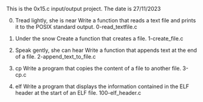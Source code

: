 This is the 0x15.c input/output project. The date is 27/11/2023

0. Tread lightly, she is near
Write a function that reads a text file and prints it to the POSIX standard output.
0-read_textfile.c

1. Under the snow
Create a function that creates a file.
1-create_file.c

2. Speak gently, she can hear
Write a function that appends text at the end of a file.
2-append_text_to_file.c

3. cp
Write a program that copies the content of a file to another file.
3-cp.c

4. elf
Write a program that displays the information contained in the ELF header at the start of an ELF file.
100-elf_header.c
